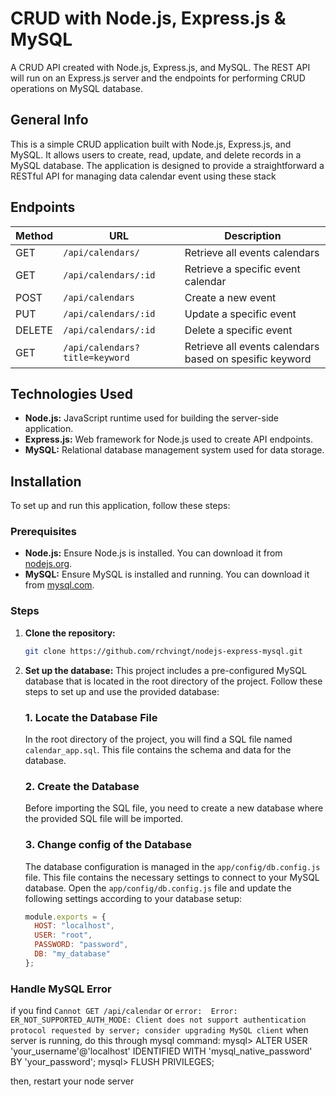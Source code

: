 # CRUD with Node.js, Express.js & MySQL

A CRUD API created with Node.js, Express.js, and MySQL. The REST API will run on an Express.js server and the endpoints for performing CRUD operations on MySQL database. 

## General Info
This is a simple CRUD application built with Node.js, Express.js, and MySQL. It allows users to create, read, update, and delete records in a MySQL database. The application is designed to provide a straightforward a RESTful API for managing data calendar event using these stack

## Endpoints

| Method | URL                          | Description                        |
|--------|------------------------------|------------------------------------|
| GET    | `/api/calendars/`             | Retrieve all events calendars      |
| GET    | `/api/calendars/:id`          | Retrieve a specific event calendar |
| POST   | `/api/calendars`              | Create a new event                |
| PUT    | `/api/calendars/:id`          | Update a specific event           |
| DELETE | `/api/calendars/:id`          | Delete a specific event           |
| GET    | `/api/calendars?title=keyword`          | Retrieve all events calendars based on spesific keyword           |

## Technologies Used

- **Node.js:** JavaScript runtime used for building the server-side application.
- **Express.js:** Web framework for Node.js used to create API endpoints.
- **MySQL:** Relational database management system used for data storage.

## Installation

To set up and run this application, follow these steps:

### Prerequisites

- **Node.js:** Ensure Node.js is installed. You can download it from [nodejs.org](https://nodejs.org/).
- **MySQL:** Ensure MySQL is installed and running. You can download it from [mysql.com](https://www.mysql.com/).

### Steps

1. **Clone the repository:**
   ```sh
   git clone https://github.com/rchvingt/nodejs-express-mysql.git

2. **Set up the database:**
    This project includes a pre-configured MySQL database that is located in the root directory of the project. Follow these steps to set up and use the provided database:

    ### 1. **Locate the Database File**

    In the root directory of the project, you will find a SQL file named `calendar_app.sql`. This file contains the schema and data for the database.

    ### 2. **Create the Database**

    Before importing the SQL file, you need to create a new database where the provided SQL file will be imported. 
   
    ### 3. **Change config of the Database**
    The database configuration is managed in the `app/config/db.config.js` file. This file contains the necessary settings to connect to your MySQL database. 
    Open the `app/config/db.config.js` file and update the following settings according to your database setup:

    ```javascript
    module.exports = {
      HOST: "localhost",
      USER: "root",
      PASSWORD: "password",
      DB: "my_database"
    };
    ```

 

### Handle MySQL Error 
if you find `Cannot GET /api/calendar` or `error:  Error: ER_NOT_SUPPORTED_AUTH_MODE: Client does not support authentication protocol requested by server; consider upgrading MySQL client` when server is running, do this through mysql command:
mysql>   ALTER USER 'your_username'@'localhost' IDENTIFIED WITH 'mysql_native_password' BY 'your_password';
mysql>   FLUSH PRIVILEGES;

then, restart your node server